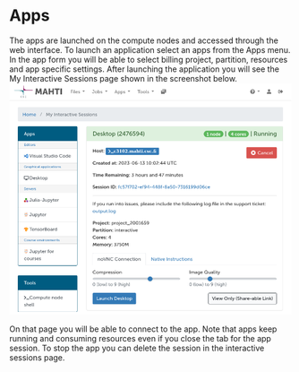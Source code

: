 # Apps

The apps are launched on the compute nodes and accessed through the web interface.
To launch an application select an apps from the Apps menu.
In the app form you will be able to select billing project, partition, resources and app specific settings.
After launching the application you will see the My Interactive Sessions page shown in the screenshot below.
![](../../img/ood-interactive-sessions.png)

On that page you will be able to connect to the app.
Note that apps keep running and consuming resources even if you close the tab for the app session.
To stop the app you can delete the session in the interactive sessions page.

